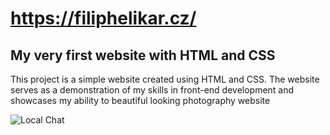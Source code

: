 ﻿# https://filiphelikar.cz/
## My very first website with HTML and CSS
This project is a simple website created using HTML and CSS. The website serves as a demonstration of my skills in front-end development and showcases my ability to beautiful looking photography website

![Local Chat](https://www.filiphelikar.cz/img/photo_page.png "Local Chat")
